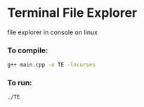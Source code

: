 # Terminal File Explorer
file explorer in console on linux

### To compile:
```bash
g++ main.cpp -o TE -lncurses
```
### To run:
```
./TE
```
